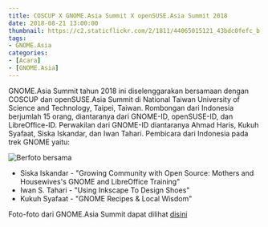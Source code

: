 ```yaml
---
title: COSCUP X GNOME.Asia Summit X openSUSE.Asia Summit 2018
date: 2018-08-21 13:00:00
thumbnail: https://c2.staticflickr.com/2/1811/44065015121_43bdc0fefc_b.jpg
tags: 
- GNOME.Asia
categories: 
- [Acara]
- [GNOME.Asia]
---
```


GNOME.Asia Summit tahun 2018 ini diselenggarakan bersamaan dengan COSCUP dan openSUSE.Asia Summit di National Taiwan University of Science and Technology, Taipei, Taiwan. Rombongan dari Indonesia berjumlah 15 orang, diantaranya dari GNOME-ID, openSUSE-ID, dan LibreOffice-ID. Perwakilan dari GNOME-ID diantaranya Ahmad Haris, Kukuh Syafaat, Siska Iskandar, dan Iwan Tahari. Pembicara dari Indonesia pada trek GNOME yaitu:
<!--more-->
![Berfoto bersama](https://c2.staticflickr.com/2/1811/44065015121_43bdc0fefc_b.jpg)

* Siska Iskandar - "Growing Community with Open Source: Mothers and Housewives's GNOME and LibreOffice Training"
* Iwan S. Tahari - "Using Inkscape To Design Shoes"
* Kukuh Syafaat - "GNOME Recipes & Local Wisdom"

Foto-foto dari GNOME.Asia Summit dapat dilihat [disini](https://www.flickr.com/groups/gnomeasia2018/)
